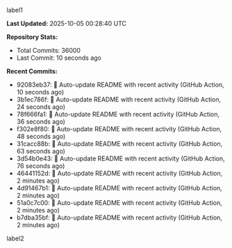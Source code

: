 
label1 
<!-- ACTIVITY_START -->
**Last Updated:** 2025-10-05 00:28:40 UTC

**Repository Stats:**
- Total Commits: 36000
- Last Commit: 10 seconds ago

**Recent Commits:**
- 92083eb37: 🤖 Auto-update README with recent activity (GitHub Action, 10 seconds ago)
- 3b1ec786f: 🤖 Auto-update README with recent activity (GitHub Action, 24 seconds ago)
- 78f666fa1: 🤖 Auto-update README with recent activity (GitHub Action, 36 seconds ago)
- f302e8f80: 🤖 Auto-update README with recent activity (GitHub Action, 48 seconds ago)
- 31cacc88b: 🤖 Auto-update README with recent activity (GitHub Action, 63 seconds ago)
- 3d54b0e43: 🤖 Auto-update README with recent activity (GitHub Action, 76 seconds ago)
- 46441152d: 🤖 Auto-update README with recent activity (GitHub Action, 2 minutes ago)
- 4d91467b1: 🤖 Auto-update README with recent activity (GitHub Action, 2 minutes ago)
- 51a0c7c00: 🤖 Auto-update README with recent activity (GitHub Action, 2 minutes ago)
- b7dba35bf: 🤖 Auto-update README with recent activity (GitHub Action, 2 minutes ago)
<!-- ACTIVITY_END -->

label2

